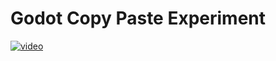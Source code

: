 # Godot Copy Paste Experiment

[![video](https://img.youtube.com/vi/SBBlszsOZCA/0.jpg)](https://www.youtube.com/watch?v=SBBlszsOZCA)
